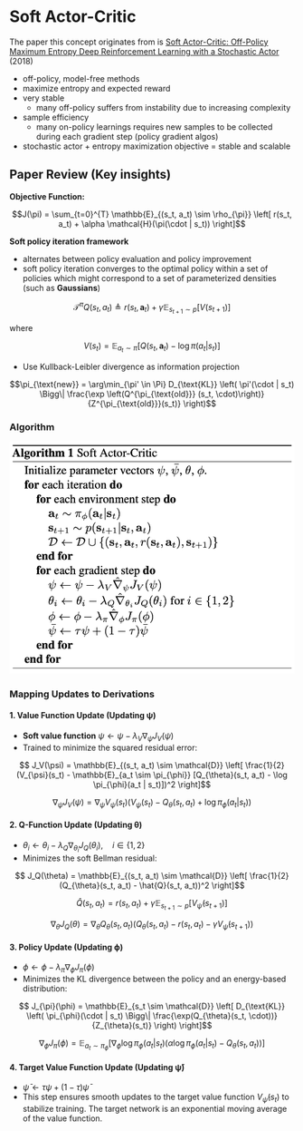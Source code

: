 # Soft Actor-Critic
The paper this concept originates from is [Soft Actor-Critic: Off-Policy Maximum Entropy Deep Reinforcement Learning with a Stochastic Actor](https://arxiv.org/abs/1801.01290) (2018)

- off-policy, model-free methods
- maximize entropy and expected reward
- very stable
    - many off-policy suffers from instability due to increasing complexity
- sample efficiency
    - many on-policy learnings requires new samples to be collected during each gradient step (policy gradient algos)
- stochastic actor + entropy maximization objective = stable and scalable

## Paper Review (Key insights)
**Objective Function:**
```math
J(\pi) = \sum_{t=0}^{T} \mathbb{E}_{(s_t, a_t) \sim \rho_{\pi}} \left[ r(s_t, a_t) + \alpha \mathcal{H}(\pi(\cdot | s_t)) \right]
```
**Soft policy iteration framework**
- alternates between policy evaluation and policy improvement
-  soft policy iteration converges to the optimal policy within a set of policies which might correspond to a set of parameterized densities (such as **Gaussians**)
```math
\mathcal{T}^{\pi} Q(s_t, a_t) \triangleq r(s_t, \mathbf{a}_t) + \gamma \mathbb{E}_{s_{t+1} \sim p} \left[ V(s_{t+1}) \right]
```
where
```math
V(s_t) = \mathbb{E}_{a_t \sim \pi} \left[ Q(s_t, \mathbf{a}_t) - \log \pi(a_t | s_t) \right]
```
- Use Kullback-Leibler divergence as information projection
```math
\pi_{\text{new}} = \arg\min_{\pi' \in \Pi} D_{\text{KL}} \left( \pi'(\cdot | s_t) \Bigg\| \frac{\exp \left(Q^{\pi_{\text{old}}} (s_t, \cdot)\right)}{Z^{\pi_{\text{old}}}(s_t)} \right)
```
### Algorithm
<img src="sac.png" width="600" />

### Mapping Updates to Derivations

#### **1. Value Function Update** (Updating ψ)
- **Soft value function**
  $\psi \leftarrow \psi - \lambda_V \nabla_{\psi} J_V(\psi)$
- Trained to minimize the squared residual error:
```math
  J_V(\psi) = \mathbb{E}_{(s_t, a_t) \sim \mathcal{D}} \left[ \frac{1}{2} (V_{\psi}(s_t) - \mathbb{E}_{a_t \sim \pi_{\phi}} [Q_{\theta}(s_t, a_t) - \log \pi_{\phi}(a_t | s_t)])^2 \right]
```
```math
  \nabla_{\psi} J_V(\psi) = \nabla_{\psi} V_{\psi}(s_t) (V_{\psi}(s_t) - Q_{\theta}(s_t, a_t) + \log \pi_{\phi}(a_t | s_t))
```

#### **2. Q-Function Update** (Updating θ)
- $\theta_i \leftarrow \theta_i - \lambda_Q \nabla_{\theta_i} J_Q(\theta_i), \quad i \in \{1,2\}$
- Minimizes the soft Bellman residual:
```math
  J_Q(\theta) = \mathbb{E}_{(s_t, a_t) \sim \mathcal{D}} \left[ \frac{1}{2} (Q_{\theta}(s_t, a_t) - \hat{Q}(s_t, a_t))^2 \right]
```
```math
  \hat{Q}(s_t, a_t) = r(s_t, a_t) + \gamma \mathbb{E}_{s_{t+1} \sim p} [V_{\bar{\psi}}(s_{t+1})]
```
```math
  \nabla_{\theta} J_Q(\theta) = \nabla_{\theta} Q_{\theta}(s_t, a_t) (Q_{\theta}(s_t, a_t) - r(s_t, a_t) - \gamma V_{\bar{\psi}}(s_{t+1}))
```

#### **3. Policy Update** (Updating ϕ)
- $\phi \leftarrow \phi - \lambda_{\pi} \nabla_{\phi} J_{\pi}(\phi)$
- Minimizes the KL divergence between the policy and an energy-based distribution:
```math
  J_{\pi}(\phi) = \mathbb{E}_{s_t \sim \mathcal{D}} \left[ D_{\text{KL}} \left( \pi_{\phi}(\cdot | s_t) \Bigg\| \frac{\exp(Q_{\theta}(s_t, \cdot))}{Z_{\theta}(s_t)} \right) \right]
```
```math
  \nabla_{\phi} J_{\pi}(\phi) = \mathbb{E}_{a_t \sim \pi_{\phi}} \left[ \nabla_{\phi} \log \pi_{\phi}(a_t | s_t) \left( \alpha \log \pi_{\phi}(a_t | s_t) - Q_{\theta}(s_t, a_t) \right) \right]
```

#### **4. Target Value Function Update** (Updating ψ̄)
- $\bar{\psi} \leftarrow \tau \psi + (1 - \tau) \bar{\psi}$
- This step ensures smooth updates to the target value function $V_{\bar{\psi}}(s_t)$ to stabilize training. The target network is an exponential moving average of the value function.


